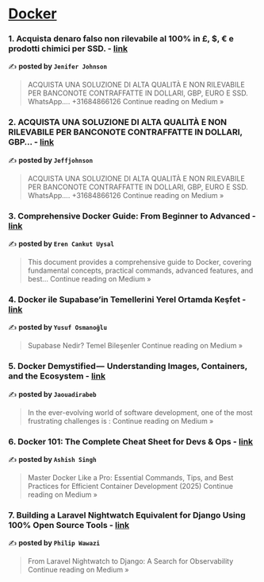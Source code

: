 
<h1><a href=https://medium.com/tag/docker/recommended target="_blank" rel="noopener noreferrer">Docker</a></h1>
<h3>1. Acquista denaro falso non rilevabile al 100% in £, $, € e prodotti chimici per SSD. - <a href="https://medium.com/@jenifer.johnson3703/acquista-denaro-falso-non-rilevabile-al-100-in-e-prodotti-chimici-per-ssd-dba184b4edbf?source=rss------docker-5" target="_blank" rel="noopener noreferrer">link</a></h3>

✍️ **posted by `Jenifer Johnson`**

<blockquote>ACQUISTA UNA SOLUZIONE DI ALTA QUALITÀ E NON RILEVABILE PER BANCONOTE CONTRAFFATTE IN DOLLARI, GBP, EURO E SSD. WhatsApp…. +31684866126
Continue reading on Medium »</blockquote>

<h3>2. ACQUISTA UNA SOLUZIONE DI ALTA QUALITÀ E NON RILEVABILE PER BANCONOTE CONTRAFFATTE IN DOLLARI, GBP… - <a href="https://medium.com/@jeffjohnson113703/acquista-una-soluzione-di-alta-qualit%C3%A0-e-non-rilevabile-per-banconote-contraffatte-in-dollari-gbp-3d067ee87bd2?source=rss------docker-5" target="_blank" rel="noopener noreferrer">link</a></h3>

✍️ **posted by `Jeffjohnson`**

<blockquote>ACQUISTA UNA SOLUZIONE DI ALTA QUALITÀ E NON RILEVABILE PER BANCONOTE CONTRAFFATTE IN DOLLARI, GBP, EURO E SSD. WhatsApp…. +31684866126
Continue reading on Medium »</blockquote>

<h3>3. Comprehensive Docker Guide: From Beginner to Advanced - <a href="https://medium.com/@eren.c.uysal/comprehensive-docker-guide-from-beginner-to-advanced-235fd3ff2e0b?source=rss------docker-5" target="_blank" rel="noopener noreferrer">link</a></h3>

✍️ **posted by `Eren Cankut Uysal`**

<blockquote>This document provides a comprehensive guide to Docker, covering fundamental concepts, practical commands, advanced features, and best…
Continue reading on Medium »</blockquote>

<h3>4. Docker ile Supabase’in Temellerini Yerel Ortamda Keşfet - <a href="https://medium.com/@YusufOsmanoglu/docker-ile-supabasein-temellerini-yerel-ortamda-ke%C5%9Ffet-be5f584b8640?source=rss------docker-5" target="_blank" rel="noopener noreferrer">link</a></h3>

✍️ **posted by `Yusuf Osmanoğlu`**

<blockquote>Supabase Nedir? Temel Bileşenler
Continue reading on Medium »</blockquote>

<h3>5. Docker Demystified —  Understanding Images, Containers, and the Ecosystem - <a href="https://medium.com/@jaouadirabeb/docker-demystified-understanding-images-containers-and-the-ecosystem-d8600288a772?source=rss------docker-5" target="_blank" rel="noopener noreferrer">link</a></h3>

✍️ **posted by `Jaouadirabeb`**

<blockquote>In the ever-evolving world of software development, one of the most frustrating challenges is :
Continue reading on Medium »</blockquote>

<h3>6. Docker 101: The Complete Cheat Sheet for Devs & Ops - <a href="https://ashishnoob.medium.com/docker-101-the-complete-cheat-sheet-for-devs-ops-01ba7b13193a?source=rss------docker-5" target="_blank" rel="noopener noreferrer">link</a></h3>

✍️ **posted by `Ashish Singh`**

<blockquote>Master Docker Like a Pro: Essential Commands, Tips, and Best Practices for Efficient Container Development (2025)
Continue reading on Medium »</blockquote>

<h3>7. Building a Laravel Nightwatch Equivalent for Django Using 100% Open Source Tools - <a href="https://wawaziphil.medium.com/building-a-laravel-nightwatch-equivalent-for-django-using-100-open-source-tools-47c64c51c42e?source=rss------docker-5" target="_blank" rel="noopener noreferrer">link</a></h3>

✍️ **posted by `Philip Wawazi`**

<blockquote>From Laravel Nightwatch to Django: A Search for Observability
Continue reading on Medium »</blockquote>

